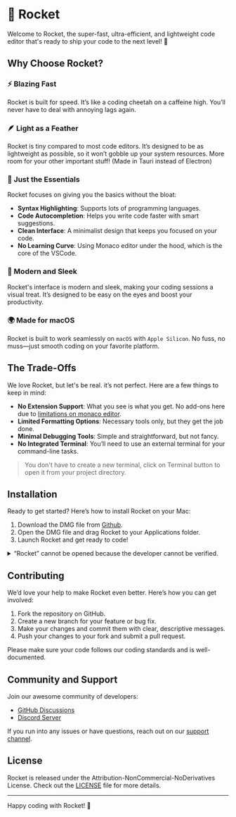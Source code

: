 # 🚀 Rocket

Welcome to Rocket, the super-fast, ultra-efficient, and lightweight code editor that's ready to ship your code to the next level! 🚀

## Why Choose Rocket?

### ⚡ Blazing Fast
Rocket is built for speed. It’s like a coding cheetah on a caffeine high. You’ll never have to deal with annoying lags again.

### 🪶 Light as a Feather
Rocket is tiny compared to most code editors. It’s designed to be as lightweight as possible, so it won’t gobble up your system resources. More room for your other important stuff! (Made in Tauri instead of Electron)

### 🔧 Just the Essentials
Rocket focuses on giving you the basics without the bloat:
- **Syntax Highlighting**: Supports lots of programming languages.
- **Code Autocompletion**: Helps you write code faster with smart suggestions.
- **Clean Interface**: A minimalist design that keeps you focused on your code.
- **No Learning Curve**: Using Monaco editor under the hood, which is the core of the VSCode.

### 🎨 Modern and Sleek
Rocket's interface is modern and sleek, making your coding sessions a visual treat. It’s designed to be easy on the eyes and boost your productivity.

### 🌍 Made for macOS
Rocket is built to work seamlessly on `macOS` with `Apple Silicon`. No fuss, no muss—just smooth coding on your favorite platform.

## The Trade-Offs

We love Rocket, but let's be real. it’s not perfect. Here are a few things to keep in mind:
- **No Extension Support**: What you see is what you get. No add-ons here due to [limitations on monaco editor](https://github.com/Microsoft/monaco-editor/issues/430#issuecomment-306870048).
- **Limited Formatting Options**: Necessary tools only, but they get the job done.
- **Minimal Debugging Tools**: Simple and straightforward, but not fancy.
- **No Integrated Terminal**: You’ll need to use an external terminal for your command-line tasks.

> You don't have to create a new terminal, click on Terminal button to open it from your project directory.


## Installation

Ready to get started? Here’s how to install Rocket on your Mac:

1. Download the DMG file from [Github](https://github.com/Rahuletto/rocket).
2. Open the DMG file and drag Rocket to your Applications folder.
3. Launch Rocket and get ready to code!

<details>
  <summary>“Rocket” cannot be opened because the developer cannot be verified.</summary>
  
  ### Are you seeing a prompt like this?
  

  <img width="275" alt="image" src="https://github.com/Rahuletto/rocket/assets/71836991/6e44e053-f6b0-435d-b5a2-e6e76fbef3c2">

  This is expected as I didn't sign the application using Apple Developer ID
  > In short, Apple wants me to pay a fee to remove that prompt + publish to App Store

  This will prompt only once after installation. We can override this by opening 
  - `System Settings` > `Privacy & Security`
  - Scroll down

    
  <img width="477" alt="image" src="https://github.com/Rahuletto/rocket/assets/71836991/3714fbaa-20cb-490f-b747-0f00e7681f77">

  
  - Click `Open Anyway`

    
<img width="277" alt="image" src="https://github.com/Rahuletto/rocket/assets/71836991/0d9a60a7-dfaa-4073-9d7b-971f7d2bfd67">


- Click `Open`, don't worry. This is an open source project. It will not harm your mac or compromise your privacy.

  
</details>




## Contributing

We’d love your help to make Rocket even better. Here’s how you can get involved:
1. Fork the repository on GitHub.
2. Create a new branch for your feature or bug fix.
3. Make your changes and commit them with clear, descriptive messages.
4. Push your changes to your fork and submit a pull request.

Please make sure your code follows our coding standards and is well-documented.

## Community and Support

Join our awesome community of developers:
- [GitHub Discussions](https://github.com/Rahuletto/rocket/discussions)
- [Discord Server](https://discord.gg/3JzDV9T5Fn)

If you run into any issues or have questions, reach out on our [support channel](https://rocket.example.com/support).

## License

Rocket is released under the Attribution-NonCommercial-NoDerivatives License. Check out the [LICENSE](LICENSE) file for more details.

---

Happy coding with Rocket! 🚀
